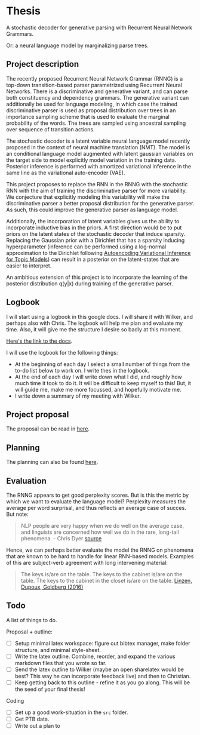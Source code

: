 # Thesis

A stochastic decoder for generative parsing with Recurrent Neural Network Grammars.

Or: a neural language model by marginalizing parse trees.

## Project description

The recently proposed Recurrent Neural Network Grammar (RNNG) is a top-down transition-based parser parametrized using Recurrent Neural Networks. There is a discriminative and generative variant, and can parse both constituency and dependency grammars. The generative variant can additionally be used for language modeling, in which case the trained discriminative parser is used as proposal distribution over trees in an importance sampling scheme that is used to evaluate the marginal probability of the words. The trees are sampled using ancestral sampling over sequence of transition actions.

The stochastic decoder is a latent variable neural language model recently proposed in the context of neural machine translation (NMT). The model is an conditional language model augmented with latent gaussian variables on the target side to model explicitly model variation in the training data. Posterior inference is performed with amortized variational inference in the same line as the variational auto-encoder (VAE).

This project proposes to replace the RNN in the RNNG with the stochastic RNN with the aim of training the discriminative parser for more variability. We conjecture that explicitly modeling this variability will make the discriminative parser a better proposal distribution for the generative parser. As such, this could improve the generative parser as language model.

Additionally, the incorporation of latent variables gives us the ability to incorporate inductive bias in the priors. A first direction would be to put priors on the latent states of the stochastic decoder that induce sparsity. Replacing the Gaussian prior with a Dirichlet that has a sparsity inducing hyperparameter (inference can be performed using a log-normal approximation to the Dirichlet following [Autoencoding Variational Inference for Topic Models](https://arxiv.org/pdf/1703.01488.pdf)) can result in a posterior on the latent-states that are easier to interpret.

An ambitious extension of this project is to incorporate the learning of the posterior distribution q(y|x) during training of the generative parser.




## Logbook

I will start using a logbook in this google docs. I will share it with Wilker, and perhaps also with Chris. The logbook will help me plan and evaluate my time. Also, it will give me the structure I desire so badly at this moment.

[Here's the link to the docs](https://docs.google.com/document/d/131-qsS-20-ZAEMkRGx1XikZoUR9KdCTPKHYoG-GSrTQ/edit?usp=sharing).

I will use the logbook for the following things:

* At the beginning of each day I select a small number of things from the to-do list below to work on. I write thes in the logbook.
* At the end of each day I will write down what I did, and roughly how much time it took to do it. It will be difficult to keep myself to this! But, it will guide me, make me more focussed, and hopefully motivate me.
* I write down a summary of my meeting with Wilker.

## Project proposal

The proposal can be read in [here](doc/outline).

## Planning

The planning can also be found [here](doc/outline).

## Evaluation

The RNNG appears to get good perplexity scores. But is this the metric by which we want to evaluate the language model? Perplexity measures the average per word surprisal, and thus reflects an average case of succes. But note:
> NLP people are very happy when we do well on the average case, and linguists are concerned how well we do in the rare, long-tail phenomena. - Chris Dyer [source](https://youtu.be/hIlR7hIAzi8?t=11m12s)

Hence, we can perhaps better evaluate the model the RNNG on phenomena that are known to be hard to handle for linear RNN-based models. Examples of this are subject-verb agreement with long intervening material:
> The keys is/are on the table.
The keys to the cabinet is/are on the table.
The keys to the cabinet in the closet is/are on the table.
[Linzen, Dupoux, Goldberg (2016)](https://arxiv.org/pdf/1611.01368.pdf)




## Todo

A list of things to do.

Proposal + outline:
- [ ] Setup minimal latex workspace: figure out bibtex manager, make folder structure, and minimal style-sheet.
- [ ] Write the latex outline. Combine, reorder, and expand the various markdown files that you wrote so far.
- [ ] Send the latex outline to Wilker (maybe an open sharelatex would be best? This way he can incorporate feedback live) and then to Christian.
- [ ] Keep getting back to this outline - refine it as you go along. This will be the seed of your final thesis!

Coding
- [ ] Set up a good work-situation in the `src` folder.
- [ ] Get PTB data.
- [ ] Write out a plan to
